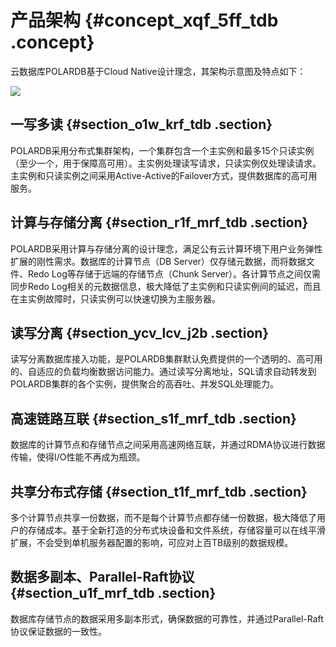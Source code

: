 # 产品架构 {#concept_xqf_5ff_tdb .concept}

云数据库POLARDB基于Cloud Native设计理念，其架构示意图及特点如下：

![](http://static-aliyun-doc.oss-cn-hangzhou.aliyuncs.com/assets/img/3008/2077_zh-CN.png)

## 一写多读 {#section_o1w_krf_tdb .section}

POLARDB采用分布式集群架构，一个集群包含一个主实例和最多15个只读实例（至少一个，用于保障高可用）。主实例处理读写请求，只读实例仅处理读请求。主实例和只读实例之间采用Active-Active的Failover方式，提供数据库的高可用服务。

## 计算与存储分离 {#section_r1f_mrf_tdb .section}

POLARDB采用计算与存储分离的设计理念，满足公有云计算环境下用户业务弹性扩展的刚性需求。数据库的计算节点（DB Server）仅存储元数据，而将数据文件、Redo Log等存储于远端的存储节点（Chunk Server）。各计算节点之间仅需同步Redo Log相关的元数据信息，极大降低了主实例和只读实例间的延迟，而且在主实例故障时，只读实例可以快速切换为主服务器。

## 读写分离 {#section_ycv_lcv_j2b .section}

读写分离数据库接入功能，是POLARDB集群默认免费提供的一个透明的、高可用的、自适应的负载均衡数据访问能力。通过读写分离地址，SQL请求自动转发到POLARDB集群的各个实例，提供聚合的高吞吐、并发SQL处理能力。

## 高速链路互联 {#section_s1f_mrf_tdb .section}

数据库的计算节点和存储节点之间采用高速网络互联，并通过RDMA协议进行数据传输，使得I/O性能不再成为瓶颈。

## 共享分布式存储 {#section_t1f_mrf_tdb .section}

多个计算节点共享一份数据，而不是每个计算节点都存储一份数据，极大降低了用户的存储成本。基于全新打造的分布式块设备和文件系统，存储容量可以在线平滑扩展，不会受到单机服务器配置的影响，可应对上百TB级别的数据规模。

## 数据多副本、Parallel-Raft协议 {#section_u1f_mrf_tdb .section}

数据库存储节点的数据采用多副本形式，确保数据的可靠性，并通过Parallel-Raft协议保证数据的一致性。

